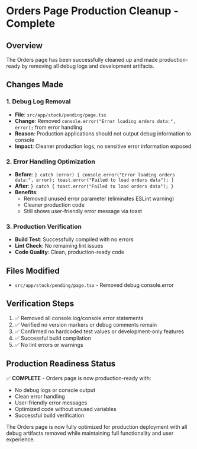 # Orders Page Production Cleanup - Complete

## Overview

The Orders page has been successfully cleaned up and made production-ready by removing all debug logs and development artifacts.

## Changes Made

### 1. Debug Log Removal

- **File**: `src/app/stock/pending/page.tsx`
- **Change**: Removed `console.error("Error loading orders data:", error);` from error handling
- **Reason**: Production applications should not output debug information to console
- **Impact**: Cleaner production logs, no sensitive error information exposed

### 2. Error Handling Optimization

- **Before**: `} catch (error) { console.error("Error loading orders data:", error); toast.error("Failed to load orders data"); }`
- **After**: `} catch { toast.error("Failed to load orders data"); }`
- **Benefits**:
  - Removed unused error parameter (eliminates ESLint warning)
  - Cleaner production code
  - Still shows user-friendly error message via toast

### 3. Production Verification

- **Build Test**: Successfully compiled with no errors
- **Lint Check**: No remaining lint issues
- **Code Quality**: Clean, production-ready code

## Files Modified

- `src/app/stock/pending/page.tsx` - Removed debug console.error

## Verification Steps

1. ✅ Removed all console.log/console.error statements
2. ✅ Verified no version markers or debug comments remain
3. ✅ Confirmed no hardcoded test values or development-only features
4. ✅ Successful build compilation
5. ✅ No lint errors or warnings

## Production Readiness Status

✅ **COMPLETE** - Orders page is now production-ready with:

- No debug logs or console output
- Clean error handling
- User-friendly error messages
- Optimized code without unused variables
- Successful build verification

The Orders page is now fully optimized for production deployment with all debug artifacts removed while maintaining full functionality and user experience.
